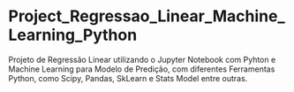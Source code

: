 # Project_Regressao_Linear_Machine_Learning_Python
Projeto de Regressão Linear utilizando o Jupyter Notebook com Pyhton e Machine Learning para Modelo de Predição, com diferentes Ferramentas Python, como Scipy, Pandas, SkLearn e Stats Model entre outras.
